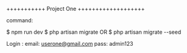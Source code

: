+++++++++++ Project One +++++++++++++++++++

 command:

$ npm run dev
$ php artisan migrate
   OR
$ php artisan migrate --seed


Login :
    email: userone@gmail.com
    pass: admin123
